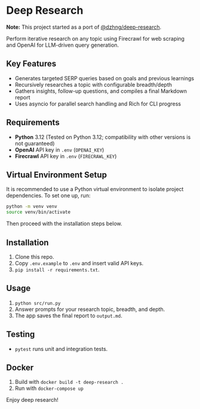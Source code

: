 # Deep Research

**Note:** This project started as a port of [@dzhng/deep-research](https://github.com/dzhng/deep-research).

Perform iterative research on any topic using Firecrawl for web scraping and OpenAI for LLM-driven query generation.

## Key Features
- Generates targeted SERP queries based on goals and previous learnings
- Recursively researches a topic with configurable breadth/depth
- Gathers insights, follow-up questions, and compiles a final Markdown report
- Uses asyncio for parallel search handling and Rich for CLI progress

## Requirements
- **Python** 3.12 (Tested on Python 3.12; compatibility with other versions is not guaranteed)
- **OpenAI** API key in `.env` (`OPENAI_KEY`)
- **Firecrawl** API key in `.env` (`FIRECRAWL_KEY`)

## Virtual Environment Setup

It is recommended to use a Python virtual environment to isolate project dependencies. To set one up, run:

```bash
python -m venv venv
source venv/bin/activate
```

Then proceed with the installation steps below.

## Installation
1. Clone this repo.
2. Copy `.env.example` to `.env` and insert valid API keys.
3. `pip install -r requirements.txt`.

## Usage
1. `python src/run.py`
2. Answer prompts for your research topic, breadth, and depth.
3. The app saves the final report to `output.md`.

## Testing
- `pytest` runs unit and integration tests.

## Docker
1. Build with `docker build -t deep-research .`
2. Run with `docker-compose up`

Enjoy deep research!